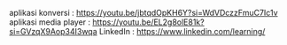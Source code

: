 aplikasi konversi : https://youtu.be/jbtqdOpKH6Y?si=WdVDczzFmuC7Ic1v
aplikasi media player :
https://youtu.be/EL2g8olE81k?si=GVzqX9Aop34I3wqa
LinkedIn :
https://www.linkedin.com/learning/
